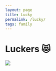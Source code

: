 ```yaml
---
layout: page
title: Lucky
permalink: /lucky/
tags: family
---
```


# Luckers 😻
![](pirateluckers.jpeg)
